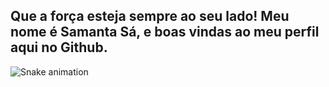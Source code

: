 ## Que a força esteja sempre ao seu lado! Meu nome é Samanta Sá, e boas vindas ao meu perfil aqui no Github.


![Snake animation](https://github.com/engsamantasa/blob/output/github-contribution-grid-snake.svg)
